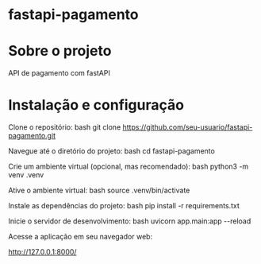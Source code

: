 # fastapi-pagamento

# Sobre o projeto

API de pagamento com fastAPI

# Instalação e configuração

Clone o repositório: bash git clone https://github.com/seu-usuario/fastapi-pagamento.git

Navegue até o diretório do projeto: bash cd fastapi-pagamento

Crie um ambiente virtual (opcional, mas recomendado): bash python3 -m venv .venv

Ative o ambiente virtual: bash source .venv/bin/activate

Instale as dependências do projeto: bash pip install -r requirements.txt

Inicie o servidor de desenvolvimento: bash uvicorn app.main:app --reload

Acesse a aplicação em seu navegador web:

http://127.0.0.1:8000/
